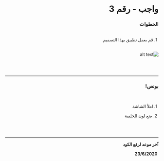 <div dir = "rtl">

# واجب  - رقم 3
### الخطوات 

<br>
&#x202b; 1. قم بعمل تطبيق بهذا التصميم
<br>
<br>

![alt text](https://lh5.googleusercontent.com/tIV7w-C2H022phAsEKPKQOcU7fFxagsv8TIra5CBy_bWA9F6Lvc-mhHeh5Xil2llx3A6MCovRcb0VbSLAXeaeePoP75l5-eBsqWsBRsRrpQg53liFfF3dexGNrZViWWsq4wh1CtQq0E)

<br>
<br>
<hr>

### بونص! 

<br>

&#x202b; 1. املأ الشاشة
<br>

&#x202b; 2. ضع لون للخلفية

<br>
<br>
<hr>
<b>آخر موعد لرفع الكود

&#x202b; 23/6/2020
</div>